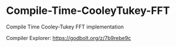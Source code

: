 # Compile-Time-CooleyTukey-FFT
Compile Time Cooley-Tukey FFT implementation

Compiler Explorer: https://godbolt.org/z/7b9rebe9c
